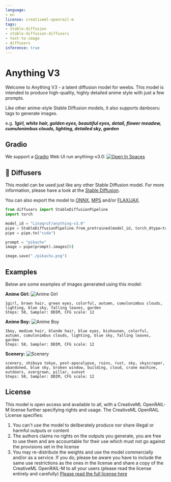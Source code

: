```yaml
---
language:
- en
license: creativeml-openrail-m
tags:
- stable-diffusion
- stable-diffusion-diffusers
- text-to-image
- diffusers
inference: true
---
```


# Anything V3

Welcome to Anything V3 - a latent diffusion model for weebs. This model is intended to produce high-quality, highly detailed anime style with just a few prompts.

Like other anime-style Stable Diffusion models, it also supports danbooru tags to generate images.

e.g. **_1girl, white hair, golden eyes, beautiful eyes, detail, flower meadow, cumulonimbus clouds, lighting, detailed sky, garden_** 

## Gradio

We support a [Gradio](https://github.com/gradio-app/gradio) Web UI run anything-v3.0:
[![Open In Spaces](https://camo.githubusercontent.com/00380c35e60d6b04be65d3d94a58332be5cc93779f630bcdfc18ab9a3a7d3388/68747470733a2f2f696d672e736869656c64732e696f2f62616467652f25463025394625413425393725323048756767696e67253230466163652d5370616365732d626c7565)](https://huggingface.co/spaces/akhaliq/anything-v3.0)


## 🧨 Diffusers

This model can be used just like any other Stable Diffusion model. For more information,
please have a look at the [Stable Diffusion](https://huggingface.co/docs/diffusers/api/pipelines/stable_diffusion).

You can also export the model to [ONNX](https://huggingface.co/docs/diffusers/optimization/onnx), [MPS](https://huggingface.co/docs/diffusers/optimization/mps) and/or [FLAX/JAX]().

```python
from diffusers import StableDiffusionPipeline
import torch

model_id = "Linaqruf/anything-v3.0"
pipe = StableDiffusionPipeline.from_pretrained(model_id, torch_dtype=torch.float16)
pipe = pipe.to("cuda")

prompt = "pikachu"
image = pipe(prompt).images[0]

image.save("./pikachu.png")
```

## Examples

Below are some examples of images generated using this model:

**Anime Girl:**
![Anime Girl](https://huggingface.co/Linaqruf/anything-v3.0/resolve/main/1girl.png)
```
1girl, brown hair, green eyes, colorful, autumn, cumulonimbus clouds, lighting, blue sky, falling leaves, garden
Steps: 50, Sampler: DDIM, CFG scale: 12
```
**Anime Boy:**
![Anime Boy](https://huggingface.co/Linaqruf/anything-v3.0/resolve/main/1boy.png)
```
1boy, medium hair, blonde hair, blue eyes, bishounen, colorful, autumn, cumulonimbus clouds, lighting, blue sky, falling leaves, garden
Steps: 50, Sampler: DDIM, CFG scale: 12
```
**Scenery:**
![Scenery](https://huggingface.co/Linaqruf/anything-v3.0/resolve/main/scenery.png)
```
scenery, shibuya tokyo, post-apocalypse, ruins, rust, sky, skyscraper, abandoned, blue sky, broken window, building, cloud, crane machine, outdoors, overgrown, pillar, sunset
Steps: 50, Sampler: DDIM, CFG scale: 12
```

## License

This model is open access and available to all, with a CreativeML OpenRAIL-M license further specifying rights and usage.
The CreativeML OpenRAIL License specifies: 

1. You can't use the model to deliberately produce nor share illegal or harmful outputs or content 
2. The authors claims no rights on the outputs you generate, you are free to use them and are accountable for their use which must not go against the provisions set in the license
3. You may re-distribute the weights and use the model commercially and/or as a service. If you do, please be aware you have to include the same use restrictions as the ones in the license and share a copy of the CreativeML OpenRAIL-M to all your users (please read the license entirely and carefully)
[Please read the full license here](https://huggingface.co/spaces/CompVis/stable-diffusion-license)